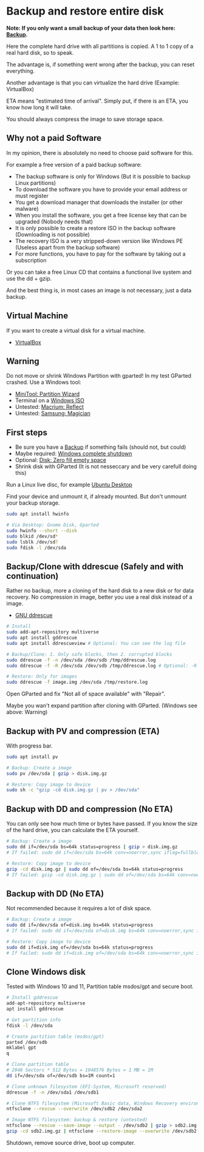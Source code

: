 # Backup and restore entire disk

**Note: If you only want a small backup of your data then look here: [Backup](../../Tutorial/Backup.md).**

Here the complete hard drive with all partitions is copied. A 1 to 1 copy of a real hard disk, so to speak.

The advantage is, if something went wrong after the backup, you can reset everything.

Another advantage is that you can virtualize the hard drive (Example: VirtualBox)

ETA means "estimated time of arrival". Simply put, if there is an ETA, you know how long it will take.

You should always compress the image to save storage space.

## Why not a paid Software

In my opinion, there is absolutely no need to choose paid software for this.

For example a free version of a paid backup software:

* The backup software is only for Windows (But it is possible to backup Linux partitions)
* To download the software you have to provide your email address or must register
* You get a download manager that downloads the installer (or other malware)
* When you install the software, you get a free license key that can be upgraded (Nobody needs that)
* It is only possible to create a restore ISO in the backup software (Downloading is not possible)
* The recovery ISO is a very stripped-down version like Windows PE (Useless apart from the backup software)
* For more functions, you have to pay for the software by taking out a subscription

Or you can take a free Linux CD that contains a functional live system and use the dd + gzip.

And the best thing is, in most cases an image is not necessary, just a data backup.

## Virtual Machine

If you want to create a virtual disk for a virtual machine.

* [VirtualBox](../../Software/VirtualBox/VirtualBox.md)

## Warning

Do not move or shrink Windows Partition with gparted!
In my test GParted crashed. Use a Windows tool:

* [MiniTool: Partition Wizard](https://www.minitool.com/partition-manager/partition-wizard-home.html)
* Terminal on a [Windows ISO](https://www.microsoft.com/de-de/software-download)
* Untested: [Macrium: Reflect](https://www.macrium.com/reflectfree)
* Untested: [Samsung: Magician](https://www.samsung.com/semiconductor/minisite/ssd/product/consumer/magician/)

## First steps

* Be sure you have a [Backup](../../Tutorial/Backup.md) if something fails (should not, but could)
* Maybe required: [Windows complete shutdown](../Windows/Shutdown.md)
* Optional: [Disk: Zero fill empty space](Disk-Zero-Fill-Empty-Space.md)
* Shrink disk with GParted (It is not nesseccary and be very carefull doing this)

Run a Linux live disc, for example [Ubuntu Desktop](https://ubuntu.com/download/desktop)

Find your device and unmount it, if already mounted. But don't unmount your backup storage.

```bash
sudo apt install hwinfo

# Via Desktop: Gnome Disk, Gparted
sudo hwinfo --short --disk
sudo blkid /dev/sd*
sudo lsblk /dev/sd?
sudo fdisk -l /dev/sda
```

## Backup/Clone with ddrescue (Safely and with continuation)

Rather no backup, more a cloning of the hard disk to a new disk or for data recovery.
No compression in image, better you use a real disk instead of a image.

* [GNU ddrescue](https://wiki.ubuntuusers.de/gddrescue/)

```bash
# Install
sudo add-apt-repository multiverse
sudo apt install gddrescue
sudo apt install ddrescueview # Optional: You can see the log file

# Backup/Clone: 1. Only safe blocks, then 2. corrupted blocks
sudo ddrescue -f -n /dev/sda /dev/sdb /tmp/ddrescue.log
sudo ddrescue -f -R /dev/sda /dev/sdb /tmp/ddrescue.log # Optional: -R Reverse direction (Maybe for corrupted disk)

# Restore: Only for images
sudo ddrescue -f image.img /dev/sda /tmp/restore.log
```

Open GParted and fix "Not all of space available" with "Repair".

Maybe you wan't expand partition after cloning with GParted. (Windows see above: Warning)

## Backup with PV and compression (ETA)

With progress bar.

```bash
sudo apt install pv

# Backup: Create a image
sudo pv /dev/sda | gzip > disk.img.gz

# Restore: Copy image to device
sudo sh -c "gzip -cd disk.img.gz | pv > /dev/sda"
```

## Backup with DD and compression (No ETA)

You can only see how much time or bytes have passed. If you know the size of the hard drive, you can calculate the ETA yourself.

```bash
# Backup: Create a image
sudo dd if=/dev/sda bs=64k status=progress | gzip > disk.img.gz
# If failed: sudo dd if=/dev/sda bs=64k conv=noerror,sync iflag=fullblock status=progress | gzip > disk.img.gz

# Restore: Copy image to device
gzip -cd disk.img.gz | sudo dd of=/dev/sda bs=64k status=progress
# If failed: gzip -cd disk.img.gz | sudo dd of=/dev/sda bs=64k conv=noerror,sync iflag=fullblock status=progress
```

## Backup with DD (No ETA)

Not recommended because it requires a lot of disk space.

```bash
# Backup: Create a image
sudo dd if=/dev/sda of=disk.img bs=64k status=progress
# If failed: sudo dd if=/dev/sda of=disk.img bs=64k conv=noerror,sync iflag=fullblock status=progress

# Restore: Copy image to device
sudo dd if=disk.img of=/dev/sda bs=64k status=progress
# If failed: sudo dd if=disk.img of=/dev/sda bs=64k conv=noerror,sync iflag=fullblock status=progress
```

## Clone Windows disk

Tested with Windows 10 and 11, Partition table msdos/gpt and secure boot.

```bash
# Install gddrescue
add-apt-repository multiverse
apt install gddrescue

# Get partition info
fdisk -l /dev/sda

# Create partition table (msdos/gpt)
parted /dev/sdb
mklabel gpt
q

# Clone partition table
# 2048 Sectors * 512 Bytes = 1048576 Bytes = 1 MB = 1M
dd if=/dev/sda of=/dev/sdb bs=1M count=1

# Clone unknown filesystem (EFI-System, Microsoft reserved)
ddrescue -f -n /dev/sda1 /dev/sdb1

# Clone NTFS filesystem (Microsoft Basic data, Windows Recovery environment)
ntfsclone --rescue --overwrite /dev/sdb2 /dev/sda2

# Image NTFS filesystem: backup & restore (untested)
ntfsclone --rescue --save-image --output - /dev/sdb2 | gzip > sdb2.img.gz
gzip -cd sdb2.img.gz | ntfsclone --restore-image --overwrite /dev/sdb2 -
```

Shutdown, remove source drive, boot up computer.
